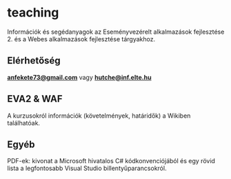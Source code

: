 # teaching
Információk és segédanyagok az Eseményvezérelt alkalmazások fejlesztése 2. és a Webes alkalmazások fejlesztése tárgyakhoz.

## Elérhetőség
**anfekete73@gmail.com** vagy **hutche@inf.elte.hu**

## EVA2 & WAF
A kurzusokról információk (követelmények, határidők) a Wikiben találhatóak.

## Egyéb
PDF-ek: kivonat a Microsoft hivatalos C# kódkonvenciójából és egy rövid lista a legfontosabb Visual Studio billentyűparancsokról.
